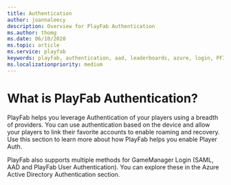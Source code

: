 ```yaml
---
title: Authentication
author: joannaleecy
description: Overview for PlayFab Authentication
ms.author: thomg
ms.date: 06/10/2020
ms.topic: article
ms.service: playfab
keywords: playfab, authentication, aad, leaderboards, azure, login, PFID, PlayFabID
ms.localizationpriority: medium
---
```

# What is PlayFab Authentication? 

PlayFab helps you leverage Authentication of your players using a breadth of providers. You can use authentication based on the device and allow your players to link their favorite accounts to enable roaming and recovery. Use this section to learn more about how PlayFab helps you enable Player Auth.

PlayFab also supports multiple methods for GameManager Login (SAML, AAD and PlayFab User Authentication). You can explore these in the Azure Active Directory Authentication section.

